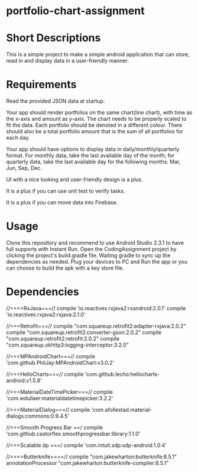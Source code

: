 # portfolio-chart-assignment

Short Descriptions
========
This is a simple project to make a simple android application that can store, read in and display data in a user-friendly manner.

Requirements
============
Read the provided JSON data at startup.

Your app should render portfolios on the same chart(line chart), with time as the x-axis and amount as y-axis. The chart needs to be properly scaled to fit the data. Each portfolio should be denoted in a different colour. There should also be a total portfolio amount that is the sum of all portfolios for each day.
 
Your app should have options to display data in daily/monthly/quarterly format. For monthly data, take the last available day of the month; for quarterly data, take the last available day for the following months: Mar, Jun, Sep, Dec.

UI with a nice looking and user-friendly design is a plus.

It is a plus if you can use unit test to verify tasks.

It is a plus if you can move data into Firebase.

Usage 
===================
Clone this repository and recommend to use Android Studio 2.3.1 to have full supports with Instant Run.
Open the CodingAssignment project by clicking the project's build.gradle file. Waiting gradle to sync up the dependencies as needed. 
Plug your devices to PC and Run the app or you can choose to build the apk with a key store file. 

Dependencies
===================
//====RxJava===//
compile 'io.reactivex.rxjava2:rxandroid:2.0.1'
compile 'io.reactivex.rxjava2:rxjava:2.1.0'

//===Retrofit===//
compile "com.squareup.retrofit2:adapter-rxjava:2.0.2"
compile "com.squareup.retrofit2:converter-gson:2.0.2"
compile "com.squareup.retrofit2:retrofit:2.0.2"
compile "com.squareup.okhttp3:logging-interceptor:3.2.0"

//===MPAndroidChart===//
compile 'com.github.PhilJay:MPAndroidChart:v3.0.2'

//===HelloCharts===//
compile 'com.github.lecho:hellocharts-android:v1.5.8'

//===MaterialDateTimePicker===//
compile 'com.wdullaer:materialdatetimepicker:3.2.2'

//===MaterialDialog===//
compile 'com.afollestad.material-dialogs:commons:0.9.4.5'

//===Smooth Progress Bar ==/
compile 'com.github.castorflex.smoothprogressbar:library:1.1.0'

//===Scalable dp ===/
compile 'com.intuit.sdp:sdp-android:1.0.4'

//====Butterknife====//
compile "com.jakewharton:butterknife:8.5.1"
annotationProcessor "com.jakewharton:butterknife-compiler:8.5.1"

